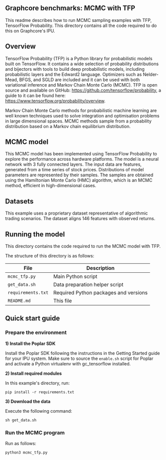 ## Graphcore benchmarks: MCMC with TFP

This readme describes how to run MCMC sampling examples with TFP, TensorFlow Probability. This directory contains all the code required to do this on Graphcore's IPU.

## Overview

TensorFlow Probability (TFP) is a Python library for probabilistic models built on TensorFlow. It contains a wide selection of probability distributions and bijectors with tools to build deep probabilistic models, including probabilistic layers and the Edward2 language. Optimizers such as Nelder-Mead, BFGS, and SGLD are included and it can be used with both variational inference and Markov Chain Monte Carlo (MCMC). TFP is open source and available on GitHub: https://github.com/tensorflow/probability, a guide to it can be found here: https://www.tensorflow.org/probability/overview.

Markov Chain Monte Carlo methods for probabilistic machine learning are well known techniques used to solve integration and optimisation problems in large dimensional spaces. MCMC methods sample from a probability distribution based on a Markov chain equilibrium distribution.

## MCMC model

This MCMC model has been implemented using TensorFlow Probability to explore the performance across hardware platforms. The model is a neural network with 3 fully connected layers. The input data are features, generated from a time series of stock prices. Distributions of model parameters are represented by their samples. The samples are obtained using the Hamiltonian Monte Carlo (HMC) algorithm, which is an MCMC method, efficient in high-dimensional cases.

## Datasets

This example uses a proprietary dataset representative of algorithmic trading scenarios. The dataset aligns 146 features with observed returns.

## Running the model

This directory contains the code required to run the MCMC model with TFP.

The structure of this directory is as follows:

| File               | Description                           |
| ------------------ | ------------------------------------- |
| `mcmc_tfp.py`      | Main Python script                    |
| `get_data.sh`      | Data preparation helper script        |
| `requirements.txt` | Required Python packages and versions |
| `README.md`        | This file                             |



## Quick start guide

### Prepare the environment

**1) Install the Poplar SDK**

Install the Poplar SDK following the instructions in the Getting Started guide for your IPU system.
Make sure to source the `enable.sh` script for Poplar and activate a Python virtualenv with gc_tensorflow installed.

**2) Install required modules**

In this example's directory, run:

```
pip install -r requirements.txt
```

**3) Download the data**

Execute the following command:

```
sh get_data.sh
```

### Run the MCMC program

Run as follows:

```
python3 mcmc_tfp.py
```
